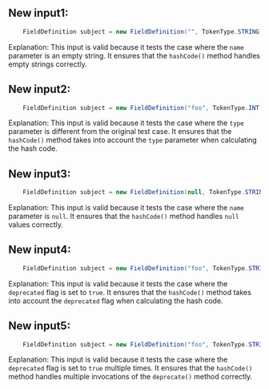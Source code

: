 ## New input1:
```java
    FieldDefinition subject = new FieldDefinition("", TokenType.STRING);
```
Explanation: This input is valid because it tests the case where the `name` parameter is an empty string. It ensures that the `hashCode()` method handles empty strings correctly.

## New input2:
```java
    FieldDefinition subject = new FieldDefinition("foo", TokenType.INT);
```
Explanation: This input is valid because it tests the case where the `type` parameter is different from the original test case. It ensures that the `hashCode()` method takes into account the `type` parameter when calculating the hash code.

## New input3:
```java
    FieldDefinition subject = new FieldDefinition(null, TokenType.STRING);
```
Explanation: This input is valid because it tests the case where the `name` parameter is `null`. It ensures that the `hashCode()` method handles `null` values correctly.

## New input4:
```java
    FieldDefinition subject = new FieldDefinition("foo", TokenType.STRING).deprecate();
```
Explanation: This input is valid because it tests the case where the `deprecated` flag is set to `true`. It ensures that the `hashCode()` method takes into account the `deprecated` flag when calculating the hash code.

## New input5:
```java
    FieldDefinition subject = new FieldDefinition("foo", TokenType.STRING).deprecate().deprecate();
```
Explanation: This input is valid because it tests the case where the `deprecated` flag is set to `true` multiple times. It ensures that the `hashCode()` method handles multiple invocations of the `deprecate()` method correctly.